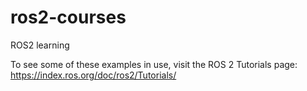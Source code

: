 # ros2-courses

ROS2 learning

To see some of these examples in use, visit the ROS 2 Tutorials page: https://index.ros.org/doc/ros2/Tutorials/
